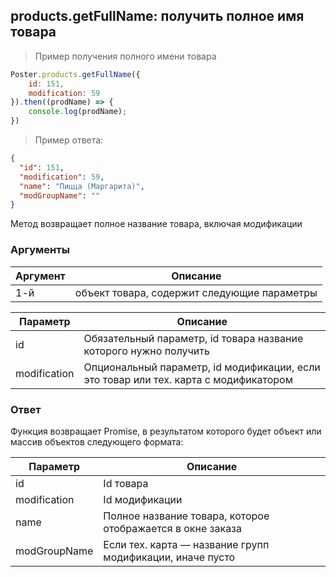 ## products.getFullName: получить полное имя товара

> Пример получения полного имени товара

```javascript
Poster.products.getFullName({
    id: 151, 
    modification: 59
}).then((prodName) => {
	console.log(prodName);
})
```

> Пример ответа:

```json
{
  "id": 151, 
  "modification": 59, 
  "name": "Пицца (Маргарита)", 
  "modGroupName": ""
}
```

Метод возвращает полное название товара, включая модификации

### Аргументы

Аргумент | Описание
-------- | --------
1-й | объект товара, содержит следующие параметры


Параметр | Описание
-------- | --------
id | Обязательный параметр, id товара название которого нужно получить
modification | Опциональный параметр, id модификации, если это товар или тех. карта с модификатором


### Ответ

Функция возвращает Promise, в результатом которого будет объект или массив объектов следующего формата:   

Параметр | Описание
-------- | --------
id | Id товара 
modification | Id модификации
name | Полное название товара, которое отображается в окне заказа 
modGroupName | Если тех. карта — название групп модификации, иначе пусто   


